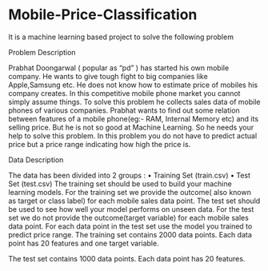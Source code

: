 # Mobile-Price-Classification
It is a machine learning based project to solve the following problem

Problem Description

Prabhat Doongarwal ( popular as “pd” ) has started his own mobile company. He wants to
give tough fight to big companies like Apple,Samsung etc.
He does not know how to estimate price of mobiles his company
creates. In this competitive mobile phone market you cannot simply assume things. To solve
this problem he collects sales data of mobile phones of various companies.
Prabhat wants to find out some relation between features of a mobile phone(eg:- RAM,
Internal Memory etc) and its selling price. But he is not so good at Machine Learning.
So he needs your help to solve this problem.
In this problem you do not have to predict actual price but a price range indicating how high
the price is.

Data Description

The data has been divided into 2 groups :
• Training Set (train.csv)
• Test Set (test.csv)
The training set should be used to build your machine learning models. For the training set
we provide the outcome( also known as target or class label) for each mobile sales data
point.
The test set should be used to see how well your model performs on unseen data. For the
test set we do not provide the outcome(target variable) for each mobile sales data point. For
each data point in the test set use the model you trained to predict price range.
The training set contains 2000 data points. Each data point has 20 features and one target
variable.

The test set contains 1000 data points. Each data point has 20 features.
